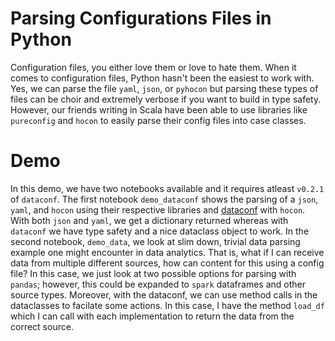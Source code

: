 # Parsing Configurations Files in Python
Configuration files, you either love them or love to hate them. When it comes to configuration files,
Python hasn't been the easiest to work with. Yes, we can parse the file `yaml`, `json`, or `pyhocon`
but parsing these types of files can be choir and extremely verbose if you want to build in type
safety. However, our friends writing in Scala have been able to use libraries like `pureconfig` and
`hocon` to easily parse their config files into case classes.

# Demo
In this demo, we have two notebooks available and it requires atleast `v0.2.1` of `dataconf`. The first notebook 
`demo_dataconf` shows the parsing of a `json`, `yaml`, and `hocon` using their respective libraries and 
[dataconf](https://github.com/zifeo/dataconf) with `hocon`. With both `json` and `yaml`, we get a dictionary 
returned whereas with `dataconf` we have type safety and a  nice dataclass object to work. In the second notebook, 
`demo_data`, we look at slim down, trivial data parsing example one might encounter in data analytics. 
That is, what if I can receive data from multiple different sources, how can content for this using a config file? 
In this case, we just look at two possible options for parsing with `pandas`; however, this could be expanded to 
`spark` dataframes and other source types. Moreover, with the dataconf, we can use method calls in the dataclasses to 
facilate some actions. In this case, I have the method `load_df` which I can call with each implementation
to return the data from the correct source.
